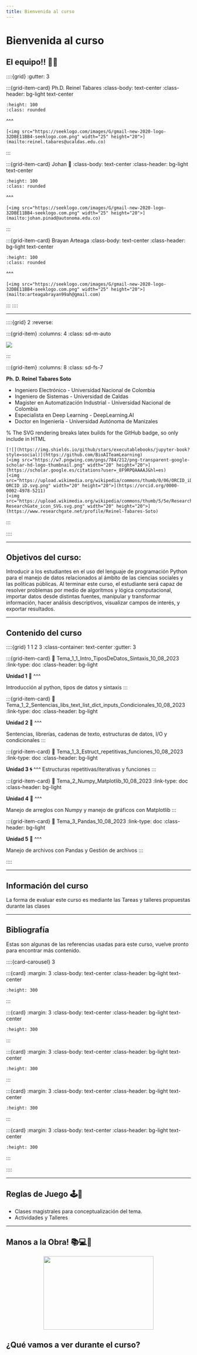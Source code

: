 ```yaml
---
title: Bienvenida al curso
---
```

# Bienvenida al curso

## El equipo!! 🦾🧠

::::{grid}
:gutter: 3

:::{grid-item-card} Ph.D. Reinel Tabares
:class-body: text-center
:class-header: bg-light text-center

```{image} images/rts.png
:height: 100
:class: rounded
```
^^^
```{only} html
[<img src="https://seeklogo.com/images/G/gmail-new-2020-logo-32DBE11BB4-seeklogo.com.png" width="25" height="20">](mailto:reinel.tabares@ucaldas.edu.co)
```
:::

:::{grid-item-card} Johan 🍍
:class-body: text-center
:class-header: bg-light text-center
```{image} images/jpd.png
:height: 100
:class: rounded
```
^^^
```{only} html
[<img src="https://seeklogo.com/images/G/gmail-new-2020-logo-32DBE11BB4-seeklogo.com.png" width="25" height="20">](mailto:johan.pinad@autonoma.edu.co)
```
:::

:::{grid-item-card} Brayan Arteaga
:class-body: text-center
:class-header: bg-light text-center
```{image} images/hba.png
:height: 100
:class: rounded
```
^^^
```{only} html
[<img src="https://seeklogo.com/images/G/gmail-new-2020-logo-32DBE11BB4-seeklogo.com.png" width="25" height="20">](mailto:arteagabrayan99ah@gmail.com)
```
:::
::::

---

::::{grid} 2
:reverse:

:::{grid-item}
:columns: 4
:class: sd-m-auto

<img src="https://upload.wikimedia.org/wikipedia/commons/3/35/Logo_Universidad_Adolfo_Ib%C3%A1%C3%B1ez.JPG" />

:::

:::{grid-item}
:columns: 8
:class: sd-fs-7

**Ph. D. Reinel Tabares Soto**

* Ingeniero Electrónico -  Universidad Nacional de Colombia
* Ingeniero de Sistemas - Universidad de Caldas
* Magister en Automatización Industrial - Universidad Nacional de Colombia
* Especialista en Deep Learning - DeepLearning.AI
* Doctor en Ingeniería - Universidad Autónoma de Manizales

% The SVG rendering breaks latex builds for the GitHub badge, so only include in HTML

```{only} html
[![](https://img.shields.io/github/stars/executablebooks/jupyter-book?style=social)](https://github.com/BioAITeamLearning)
[<img src="https://w7.pngwing.com/pngs/784/212/png-transparent-google-scholar-hd-logo-thumbnail.png" width="20" height="20">](https://scholar.google.es/citations?user=_8F9RPQAAAAJ&hl=es)
[<img src="https://upload.wikimedia.org/wikipedia/commons/thumb/0/06/ORCID_iD.svg/2048px-ORCID_iD.svg.png" width="20" height="20">](https://orcid.org/0000-0002-4978-5211)
[<img src="https://upload.wikimedia.org/wikipedia/commons/thumb/5/5e/ResearchGate_icon_SVG.svg/1200px-ResearchGate_icon_SVG.svg.png" width="20" height="20">](https://www.researchgate.net/profile/Reinel-Tabares-Soto)
```

:::

::::

---

## Objetivos del curso:

Introducir a los estudiantes en el uso del lenguaje de programación Python para el manejo de datos relacionados al ámbito de las ciencias sociales y las políticas públicas. Al terminar este curso, el estudiante será capaz de resolver problemas por medio de algoritmos y lógica computacional, importar datos desde distintas fuentes, manipular y transformar información, hacer análisis descriptivos, visualizar campos de interés, y exportar resultados.

---

## Contenido del curso

::::{grid} 1 1 2 3
:class-container: text-center
:gutter: 3

:::{grid-item-card}
:link: Tema_1_1_Intro_TiposDeDatos_Sintaxis_10_08_2023
:link-type: doc
:class-header: bg-light

**Unidad 1 🤝**
^^^

Introducción al python, tipos de datos y sintaxis
:::

:::{grid-item-card}
:link: Tema_1_2_Sentencias_libs_text_list_dict_inputs_Condicionales_10_08_2023
:link-type: doc
:class-header: bg-light

**Unidad 2 🐍**
^^^

Sentencias, librerías, cadenas de texto, estructuras de datos, I/O y condicionales
:::

:::{grid-item-card}
:link: Tema_1_3_Estruct_repetitivas_funciones_10_08_2023
:link-type: doc
:class-header: bg-light

**Unidad 3 🌀**
^^^
Estructuras repetitivas/iterativas y funciones
:::

:::{grid-item-card}
:link: Tema_2_Numpy_Matplotlib_10_08_2023
:link-type: doc
:class-header: bg-light

**Unidad 4 🚀**
^^^

Manejo de arreglos con Numpy y manejo de gráficos con Matplotlib
:::

:::{grid-item-card}
:link: Tema_3_Pandas_10_08_2023
:link-type: doc
:class-header: bg-light

**Unidad 5 🐼**
^^^

Manejo de archivos con Pandas y Gestión de archivos
:::

::::

---

## Información del curso

La forma de evaluar este curso es mediante las Tareas y talleres propuestas durante las clases

---

## Bibliografía
Estas son algunas de las referencias usadas para este curso, vuelve pronto para encontrar más contenido.

::::{card-carousel} 3

:::{card}
:margin: 3
:class-body: text-center
:class-header: bg-light text-center

```{image} https://images.cdn1.buscalibre.com/fit-in/360x360/9b/60/9b604c0a5d8f77c64be6bf1318c9eb59.jpg
:height: 300
```

:::

:::{card}
:margin: 3
:class-body: text-center
:class-header: bg-light text-center

```{image} https://images-na.ssl-images-amazon.com/images/I/91QBEYSpnLL._AC_UL600_SR600,600_.jpg
:height: 300
```
:::

:::{card}
:margin: 3
:class-body: text-center
:class-header: bg-light text-center

```{image} https://images.cdn2.buscalibre.com/fit-in/360x360/50/19/6a7d4496c65bdf02a732d20e3cf12c3d.jpg
:height: 300
```

:::

:::{card}
:margin: 3
:class-body: text-center
:class-header: bg-light text-center

```{image} https://img.tradepub.com/free/w_webd14/images/w_webd14c8.jpg
:height: 300
```

:::

:::{card}
:margin: 3
:class-body: text-center
:class-header: bg-light text-center

```{image} https://ipython.org/_images/ipython-cookbook-2nd.png
:height: 300
```
:::

::::

---

## Reglas de Juego 🕹️📏

* Clases magistrales para conceptualización del tema.
* Actividades y Talleres

---

## Manos a la Obra! 📚💻🐍

<div style="text-align: center;">
  <img src="https://pbs.twimg.com/media/DRgJwpFVwAAoUTD.jpg" width="300" height="200" />
</div>

## ¿Qué vamos a ver durante el curso?

```{tableofcontents}
```